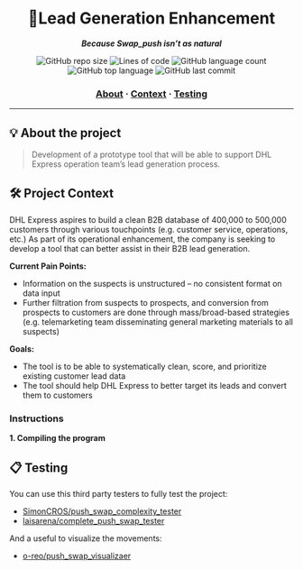 <h1 align="center">
	 🚚Lead Generation Enhancement
</h1>

<p align="center">
	<b><i>Because Swap_push isn’t as natural</i></b><br>
</p>

<p align="center">
	<img alt="GitHub repo size" src="https://img.shields.io/github/repo-size/brook5407/42KL-Anchor_Partner_Project_DHL">
	<img alt="Lines of code" src="https://img.shields.io/tokei/lines/github/brook5407/42KL-Anchor_Partner_Project_DHL">
	<img alt="GitHub language count" src="https://img.shields.io/github/languages/count/brook5407/42KL-Anchor_Partner_Project_DHL">
	<img alt="GitHub top language" src="https://img.shields.io/github/languages/top/brook5407/42KL-Anchor_Partner_Project_DHL">
	<img alt="GitHub last commit" src="https://img.shields.io/github/last-commit/brook5407/42KL-Anchor_Partner_Project_DHL">
</p>

<h3 align="center">
	<a href="#-About">About</a>
	<span> · </span>
	<a href="#-project">Context</a>
	<span> · </span>
	<a href="#-testing">Testing</a>
</h3>

---

## 💡 About the project

> Development of a prototype tool that will be able to support DHL Express operation team’s lead generation process.

## 🛠️ Project Context

DHL Express aspires to build a clean B2B database of 400,000 to 500,000 customers through various touchpoints (e.g. customer service, operations, etc.) As part of its operational enhancement, the company is seeking to develop a tool that can better assist in their B2B lead generation.

**Current Pain Points:**
- Information on the suspects is unstructured – no consistent format on data input
- Further filtration from suspects to prospects, and conversion from prospects to customers are done through mass/broad-based strategies (e.g. telemarketing team disseminating general marketing materials to all suspects)

**Goals:**
- The tool is to be able to systematically clean, score, and prioritize existing customer lead data
- The tool should help DHL Express to better target its leads and convert them to customers

### Instructions

**1. Compiling the program**

   
## 📋 Testing

You can use this third party testers to fully test the project:

* [SimonCROS/push_swap_complexity_tester](https://github.com/SimonCROS/push_swap_tester)
* [laisarena/complete_push_swap_tester](https://github.com/laisarena/push_swap_tester)

And a useful to visualize the movements:

* [o-reo/push_swap_visualizaer](https://github.com/o-reo/push_swap_visualizer)
